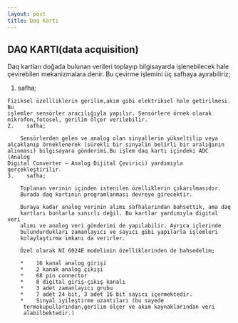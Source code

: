 ```yaml
---
layout: post
title: Daq Kartı
---
```

DAQ KARTI(data acquisition) 
-----

Daq kartları doğada bulunan verileri toplayıp bilgisayarda işlenebilecek hale
çevirebilen mekanizmalara denir. Bu çevirme işlemini üç safhaya ayırabiliriz;

1.    safha;

    Fiziksel özellliklerin gerilim,akım gibi elektriksel hale getirilmesi. Bu
    işlemler sensörler aracılığıyla yapılır. Sensörlere örnek olarak
    mikrofon,fotosel, gerilim ölçer verilebilir.
    2.    safha;

        Sensörlerden gelen ve analog olan sinyallerin yükseltilip veya
	alçaklanıp örneklenerek (sürekli bir sinyalin belirli bir aralığının
	alınması) bilgisayara gönderimi.Bu işlem daq kartı içindeki ADC (Analog
	Digital Converter – Analog Dijital Çevirici) yardımıyla
	gerçekleştirilir.
	3.    safha;

	    Toplanan verinin içinden istenilen özelliklerin çıkarılmasıdır.
	    Burada daq kartının programlanması devreye girecektir.               

	    Buraya kadar analog verinin alımı safhalarından bahsettik, ama daq
	    kartları bunlarla sınırlı değil. Bu kartlar yardımıyla digital veri
	    alımı ve analog veri gönderimi de yapılabilir. Ayrıca içlerinde
	    bulundurdukları zamanlayıcı ve sayıcı gibi yapılarla işlemleri
	    kolaylaştırma imkanı da verirler.

	    Özel olarak NI 6024E modelinin özelliklerinden de bahsedelim;

	    *    16 kanal analog girişi
	    *    2 kanak analog çıkışı
	    *    68 pin connector
	    *    8 digital giriş-çıkış kanalı
	    *    3 adet zamanlayıcı grubu 
	    *    7 adet 24 bit, 3 adet 16 bit sayıcı içermektedir.
	    *    Sinyal iyileştirme uzantıları (bu sayede
		 termokupullarından,gerilim ölçer ve akım kaynaklarından veri
		 alabilbektedir.)


